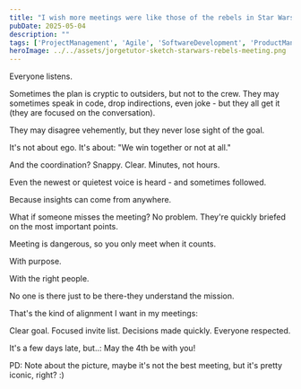 ```yaml
---
title: "I wish more meetings were like those of the rebels in Star Wars"
pubDate: 2025-05-04
description: ""
tags: ['ProjectManagement', 'Agile', 'SoftwareDevelopment', 'ProductManagement', 'Scrum']
heroImage: ../../assets/jorgetutor-sketch-starwars-rebels-meeting.png
---
```


Everyone listens.

Sometimes the plan is cryptic to outsiders, but not to the crew. They may sometimes speak in code, drop indirections, even joke - but they all get it (they are focused on the conversation).

They may disagree vehemently, but they never lose sight of the goal.

It's not about ego. It's about: "We win together or not at all."

And the coordination? Snappy. Clear. Minutes, not hours.

Even the newest or quietest voice is heard - and sometimes followed.

Because insights can come from anywhere.

What if someone misses the meeting? No problem. They're quickly briefed on the most important points.

Meeting is dangerous, so you only meet when it counts.

With purpose.

With the right people.

No one is there just to be there-they understand the mission.

That's the kind of alignment I want in my meetings:

Clear goal. Focused invite list. Decisions made quickly. Everyone respected.

It's a few days late, but..:
May the 4th be with you!

PD: Note about the picture, maybe it's not the best meeting, but it's pretty iconic, right? :)